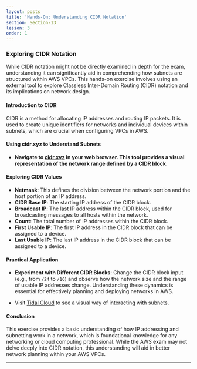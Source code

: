 ```yaml
---
layout: posts
title: 'Hands-On: Understanding CIDR Notation'
section: Section-13
lesson: 3
order: 1
---
```


### Exploring CIDR Notation

While CIDR notation might not be directly examined in depth for the exam, understanding it can significantly aid in comprehending how subnets are structured within AWS VPCs. This hands-on exercise involves using an external tool to explore Classless Inter-Domain Routing (CIDR) notation and its implications on network design.

<!-- pagebreak -->

#### Introduction to CIDR

CIDR is a method for allocating IP addresses and routing IP packets. It is used to create unique identifiers for networks and individual devices within subnets, which are crucial when configuring VPCs in AWS.

<!-- pagebreak -->

#### Using cidr.xyz to Understand Subnets

- **Navigate to [cidr.xyz](http://cidr.xyz) in your web browser. This tool provides a visual representation of the network range defined by a CIDR block.**

<!-- pagebreak -->

#### Exploring CIDR Values

- **Netmask**: This defines the division between the network portion and the host portion of an IP address.
- **CIDR Base IP**: The starting IP address of the CIDR block.
- **Broadcast IP**: The last IP address within the CIDR block, used for broadcasting messages to all hosts within the network.
- **Count**: The total number of IP addresses within the CIDR block.
- **First Usable IP**: The first IP address in the CIDR block that can be assigned to a device.
- **Last Usable IP**: The last IP address in the CIDR block that can be assigned to a device.

<!-- pagebreak -->

#### Practical Application

- **Experiment with Different CIDR Blocks**: Change the CIDR block input (e.g., from `/24` to `/16`) and observe how the network size and the range of usable IP addresses change. Understanding these dynamics is essential for effectively planning and deploying networks in AWS.

- Visit [Tidal Cloud](https://tidalcloud.com/subnet-builder/) to see a visual way of interacting with subnets.
<!-- pagebreak -->

#### Conclusion

This exercise provides a basic understanding of how IP addressing and subnetting work in a network, which is foundational knowledge for any networking or cloud computing professional. While the AWS exam may not delve deeply into CIDR notation, this understanding will aid in better network planning within your AWS VPCs.

---
